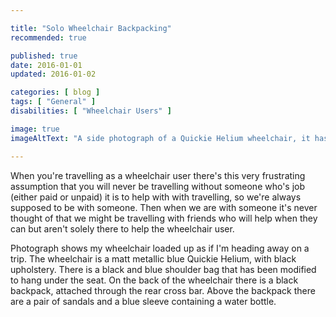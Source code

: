 ```yaml
---

title: "Solo Wheelchair Backpacking"
recommended: true

published: true
date: 2016-01-01
updated: 2016-01-02

categories: [ blog ]
tags: [ "General" ]
disabilities: [ "Wheelchair Users" ]

image: true
imageAltText: "A side photograph of a Quickie Helium wheelchair, it has a matt blue anodised frame with black upholstery. There is a black and blue shoulder bag that has been modified to hang under the seat. On the back of the wheelchair there is a black backpack, attached through the rear cross bar. Above the backpack there are a pair of sandals and a blue sleeve containing a water bottle."

---
```


When you're travelling as a wheelchair user there's this very frustrating assumption that you will never be travelling without someone who's job (either paid or unpaid) it is to help with with travelling, so we're always supposed to be with someone. Then when we are with someone it's never thought of that we might be travelling with friends who will help when they can but aren't solely there to help the wheelchair user.<!--more-->

Photograph shows my wheelchair loaded up as if I'm heading away on a trip. The wheelchair is a matt metallic blue Quickie Helium, with black upholstery. There is a black and blue shoulder bag that has been modified to hang under the seat. On the back of the wheelchair there is a black backpack, attached through the rear cross bar. Above the backpack there are a pair of sandals and a blue sleeve containing a water bottle.